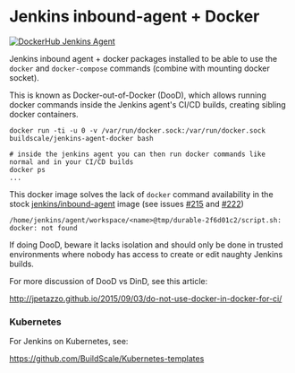 # Jenkins inbound-agent + Docker

[![DockerHub Jenkins Agent](https://img.shields.io/badge/DockerHub-buildscale%2Fjenkins--agent--docker-blue)](https://hub.docker.com/repository/docker/buildscale/jenkins-agent-docker)

Jenkins inbound agent + docker packages installed to be able to use the `docker` and `docker-compose` commands (combine with mounting docker socket).

This is known as Docker-out-of-Docker (DooD), which allows running docker commands inside the Jenkins agent's CI/CD builds, creating sibling docker containers.

```
docker run -ti -u 0 -v /var/run/docker.sock:/var/run/docker.sock buildscale/jenkins-agent-docker bash

# inside the jenkins agent you can then run docker commands like normal and in your CI/CD builds
docker ps
...
```

This docker image solves the lack of `docker` command availability in the stock [jenkins/inbound-agent](https://hub.docker.com/r/jenkins/inbound-agent/) image (see issues [#215](https://github.com/jenkinsci/docker-inbound-agent/issues/215) and [#222](https://github.com/jenkinsci/docker-inbound-agent/issues/222))

```
/home/jenkins/agent/workspace/<name>@tmp/durable-2f6d01c2/script.sh: docker: not found
```

If doing DooD, beware it lacks isolation and should only be done in trusted environments where nobody has access to create or edit naughty Jenkins builds.

For more discussion of DooD vs DinD, see this article:

http://jpetazzo.github.io/2015/09/03/do-not-use-docker-in-docker-for-ci/

### Kubernetes

For Jenkins on Kubernetes, see:

https://github.com/BuildScale/Kubernetes-templates
